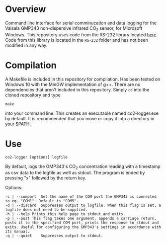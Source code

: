 # Overview
Command line interface for serial comminucation and data logging for the Vaisala GMP343 non-dispersive infrared CO<sub>2</sub> sensor, for Microsoft Windows.
This repository uses code from the RS-232 library located [here](https://gitlab.com/Teuniz/RS-232). Code from this library is located in the `RS-232` folder and has not been modified in any way.

# Compilation
A Makefile is included in this repository for compilation. Has been tested on Windows 10 with the MinGW implementation of g++. There are no dependencies that aren't included in this repository. Simply `cd` into the cloned repository and type
```
make
```
into your command line. This creates an executable named co2-logger.exe by default. It is recommended that you move or copy it into a directory in your $PATH.

# Use
```
co2-logger [options] logfile
```
By default, logs the GMP343's CO<sub>2</sub> concentration reading with a timestamp as csv data to the logfile as well as stdout. The program is ended by pressing "x" followed by the return key.

Options:
```
-c | --comport	Set the name of the COM port the GMP343 is connected to eg. "COM1". Default is "COM5".
-d | --discard	Suppresses output to logfile. When this flag is set, a logfile does not need to be supplied.
-h | --help	Prints this help page to stdout and exits.
-p | --post	This flag takes one argument, appends a carriage return, posts it to the specified COM port, prints the response to stdout and exits. Useful for configuring the GMP343's settings in accordance with its manual.
-q | --quiet	Suppresses output to stdout.
```
